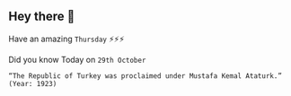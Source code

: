 ## Hey there 👋
Have an amazing `Thursday` ⚡⚡⚡

Did you know Today on `29th October`
```
“The Republic of Turkey was proclaimed under Mustafa Kemal Ataturk.” (Year: 1923)
```
